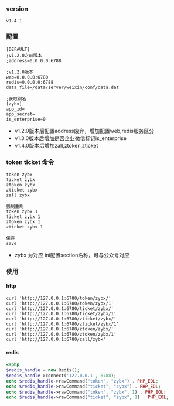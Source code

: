 
### version
```
v1.4.1
```

### 配置
```
[DEFAULT]
;v1.2.0之前版本
;address=0.0.0.0:6788

;v1.2.0版本
web=0.0.0.0:6780
redis=0.0.0.0:6788
data_file=/data/server/weixin/conf/data.dat

;获取别名
[zybx]
app_id=
app_secret=
is_enterprise=0
```
* v1.2.0版本后配置address废弃，增加配置web,redis服务区分
* v1.3.0版本后增加是否企业微信标记is_enterprise
* v1.4.0版本后增加zall,ztoken,zticket

### token ticket 命令
```
token zybx
ticket zybx
ztoken zybx
zticket zybx
zall zybx

强制重刷
token zybx 1   
ticket zybx 1
ztoken zybx 1
zticket zybx 1

保存
save
```
* zybx 为对应 ini配置section名称，可与公众号对应

### 使用

#### http
```
curl 'http://127.0.0.1:6780/token/zybx/'
curl 'http://127.0.0.1:6780/token/zybx/1'
curl 'http://127.0.0.1:6780/ticket/zybx/'
curl 'http://127.0.0.1:6780/ticket/zybx/1'
curl 'http://127.0.0.1:6780/zticket/zybx/'
curl 'http://127.0.0.1:6780/zticket/zybx/1'
curl 'http://127.0.0.1:6780/ztoken/zybx/'
curl 'http://127.0.0.1:6780/ztoken/zybx/1'
curl 'http://127.0.0.1:6780/zall/zybx'
```

#### redis
```php
<?php
$redis_handle = new Redis();
$redis_handle->connect('127.0.0.1', 6788);
echo $redis_handle->rawCommand("token", "zybx") . PHP_EOL;
echo $redis_handle->rawCommand("ticket", "zybx") . PHP_EOL;
echo $redis_handle->rawCommand("token", "zybx", 1) . PHP_EOL;
echo $redis_handle->rawCommand("ticket", "zybx", 1) . PHP_EOL;
```
